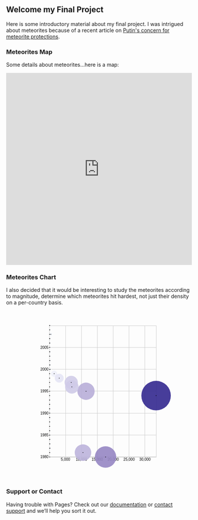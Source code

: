 ## Welcome my Final Project

Here is some introductory material about my final project. I was intrigued about meteorites because of a recent article on [Putin's concern for meteorite protections](http://tass.com/science/974862).

### Meteorites Map

Some details about meteorites...here is a map:
<iframe width="100%" height="520" frameborder="0" src="https://auremoser.carto.com/builder/685d22e6-7189-4ec2-8d1d-a95c8959f4b8/embed" allowfullscreen webkitallowfullscreen mozallowfullscreen oallowfullscreen msallowfullscreen></iframe>

### Meteorites Chart
I also decided that it would be interesting to study the meteorites according to magnitude, determine which meteorites hit hardest, not just their density on a per-country basis.

<svg width="447" height="456" xmlns="http://www.w3.org/2000/svg"><g><g class="x axis" transform="translate(0,396)" style="stroke-width: 1px; font-size: 10px; font-family: Arial, Helvetica;"><g class="tick" transform="translate(161.05603676369088,0)" style="opacity: 1;"><line y2="-356" x2="0" style="shape-rendering: crispEdges; fill: none; stroke: rgb(204, 204, 204);"></line><text dy=".71em" y="3" x="0" style="text-anchor: middle;">5,000</text></g><g class="tick" transform="translate(204.20410048935915,0)" style="opacity: 1;"><line y2="-356" x2="0" style="shape-rendering: crispEdges; fill: none; stroke: rgb(204, 204, 204);"></line><text dy=".71em" y="3" x="0" style="text-anchor: middle;">10,000</text></g><g class="tick" transform="translate(247.35216421502741,0)" style="opacity: 1;"><line y2="-356" x2="0" style="shape-rendering: crispEdges; fill: none; stroke: rgb(204, 204, 204);"></line><text dy=".71em" y="3" x="0" style="text-anchor: middle;">15,000</text></g><g class="tick" transform="translate(290.50022794069565,0)" style="opacity: 1;"><line y2="-356" x2="0" style="shape-rendering: crispEdges; fill: none; stroke: rgb(204, 204, 204);"></line><text dy=".71em" y="3" x="0" style="text-anchor: middle;">20,000</text></g><g class="tick" transform="translate(333.64829166636395,0)" style="opacity: 1;"><line y2="-356" x2="0" style="shape-rendering: crispEdges; fill: none; stroke: rgb(204, 204, 204);"></line><text dy=".71em" y="3" x="0" style="text-anchor: middle;">25,000</text></g><g class="tick" transform="translate(376.79635539203224,0)" style="opacity: 1;"><line y2="-356" x2="0" style="shape-rendering: crispEdges; fill: none; stroke: rgb(204, 204, 204);"></line><text dy=".71em" y="3" x="0" style="text-anchor: middle;">30,000</text></g><path class="domain" d="M117.9104756257187,-356V0H407V-356" style="shape-rendering: crispEdges; fill: none; stroke: rgb(204, 204, 204);"></path></g><g class="y axis" transform="translate(117.9104756257187,0)" style="stroke-width: 1px; font-size: 10px; font-family: Arial, Helvetica;"><g class="tick" transform="translate(0,395.9932317332847)" style="opacity: 1;"><line x2="289.08952437428127" y2="0" style="shape-rendering: crispEdges; fill: none; stroke: rgb(204, 204, 204);"></line><text dy=".32em" x="-3" y="0" style="text-anchor: end;">1980</text></g><g class="tick" transform="translate(0,336.63823994646225)" style="opacity: 1;"><line x2="289.08952437428127" y2="0" style="shape-rendering: crispEdges; fill: none; stroke: rgb(204, 204, 204);"></line><text dy=".32em" x="-3" y="0" style="text-anchor: end;">1985</text></g><g class="tick" transform="translate(0,277.31573583987347)" style="opacity: 1;"><line x2="289.08952437428127" y2="0" style="shape-rendering: crispEdges; fill: none; stroke: rgb(204, 204, 204);"></line><text dy=".32em" x="-3" y="0" style="text-anchor: end;">1990</text></g><g class="tick" transform="translate(0,217.99323173328466)" style="opacity: 1;"><line x2="289.08952437428127" y2="0" style="shape-rendering: crispEdges; fill: none; stroke: rgb(204, 204, 204);"></line><text dy=".32em" x="-3" y="0" style="text-anchor: end;">1995</text></g><g class="tick" transform="translate(0,158.67072762669588)" style="opacity: 1;"><line x2="289.08952437428127" y2="0" style="shape-rendering: crispEdges; fill: none; stroke: rgb(204, 204, 204);"></line><text dy=".32em" x="-3" y="0" style="text-anchor: end;">2000</text></g><g class="tick" transform="translate(0,99.31573583987347)" style="opacity: 1;"><line x2="289.08952437428127" y2="0" style="shape-rendering: crispEdges; fill: none; stroke: rgb(204, 204, 204);"></line><text dy=".32em" x="-3" y="0" style="text-anchor: end;">2005</text></g><path class="domain" d="M289.08952437428127,40H0V396H289.08952437428127" style="shape-rendering: crispEdges; fill: none; stroke: rgb(204, 204, 204);"></path></g><g class="circle"><circle transform="translate(118.10602265052344,218)" r="1.1892061314769449" style="fill: rgb(247, 251, 255); fill-opacity: 0.9;"></circle><text transform="translate(118.10602265052344,218)" text-anchor="middle" dy="15" style="font-size: 10px; font-family: Arial, Helvetica;"></text></g><g class="circle"><circle transform="translate(118.16220142949426,301.0709983573645)" r="1.3134210062425167" style="fill: rgb(247, 251, 255); fill-opacity: 0.9;"></circle><text transform="translate(118.16220142949426,301.0709983573645)" text-anchor="middle" dy="15" style="font-size: 10px; font-family: Arial, Helvetica;"></text></g><g class="circle"><circle transform="translate(118.82668161086954,372.2515057492243)" r="2.3242106277807033" style="fill: rgb(246, 250, 255); fill-opacity: 0.9;"></circle><text transform="translate(118.82668161086954,372.2515057492243)" text-anchor="middle" dy="15" style="font-size: 10px; font-family: Arial, Helvetica;"></text></g><g class="circle"><circle transform="translate(118.06434162096444,134.9290016426355)" r="1.0879202864238344" style="fill: rgb(247, 251, 255); fill-opacity: 0.9;"></circle><text transform="translate(118.06434162096444,134.9290016426355)" text-anchor="middle" dy="15" style="font-size: 10px; font-family: Arial, Helvetica;"></text></g><g class="circle"><circle transform="translate(118.31175261836742,360.39350246395327)" r="1.5976894461053723" style="fill: rgb(247, 251, 255); fill-opacity: 0.9;"></circle><text transform="translate(118.31175261836742,360.39350246395327)" text-anchor="middle" dy="15" style="font-size: 10px; font-family: Arial, Helvetica;"></text></g><g class="circle"><circle transform="translate(118.051828682484,75.60649753604675)" r="1.055618584461889" style="fill: rgb(247, 251, 255); fill-opacity: 0.9;"></circle><text transform="translate(118.051828682484,75.60649753604675)" text-anchor="middle" dy="15" style="font-size: 10px; font-family: Arial, Helvetica;"></text></g><g class="circle"><circle transform="translate(117.91573968949324,111.21299507209345)" r="0.6010710517083432" style="fill: rgb(247, 251, 255); fill-opacity: 0.9;"></circle><text transform="translate(117.91573968949324,111.21299507209345)" text-anchor="middle" dy="15" style="font-size: 10px; font-family: Arial, Helvetica;"></text></g><g class="circle"><circle transform="translate(118.3536062401813,384.1095090344953)" r="1.668594400557301" style="fill: rgb(247, 251, 255); fill-opacity: 0.9;"></circle><text transform="translate(118.3536062401813,384.1095090344953)" text-anchor="middle" dy="15" style="font-size: 10px; font-family: Arial, Helvetica;"></text></g><g class="circle"><circle transform="translate(118.25962975738682,348.53549917868224)" r="1.5047230127347633" style="fill: rgb(247, 251, 255); fill-opacity: 0.9;"></circle><text transform="translate(118.25962975738682,348.53549917868224)" text-anchor="middle" dy="15" style="font-size: 10px; font-family: Arial, Helvetica;"></text></g><g class="circle"><circle transform="translate(118.22847685537688,336.64500821317756)" r="1.446308312933044" style="fill: rgb(247, 251, 255); fill-opacity: 0.9;"></circle><text transform="translate(118.22847685537688,336.64500821317756)" text-anchor="middle" dy="15" style="font-size: 10px; font-family: Arial, Helvetica;"></text></g><g class="circle"><circle transform="translate(118.12880482817059,241.71600657054205)" r="1.2410784385613092" style="fill: rgb(247, 251, 255); fill-opacity: 0.9;"></circle><text transform="translate(118.12880482817059,241.71600657054205)" text-anchor="middle" dy="15" style="font-size: 10px; font-family: Arial, Helvetica;"></text></g><g class="circle"><circle transform="translate(118.0846212109155,170.53549917868224)" r="1.13832641469031" style="fill: rgb(247, 251, 255); fill-opacity: 0.9;"></circle><text transform="translate(118.0846212109155,170.53549917868224)" text-anchor="middle" dy="15" style="font-size: 10px; font-family: Arial, Helvetica;"></text></g><g class="circle"><circle transform="translate(118.29483857738695,348.53549917868224)" r="1.5681257122443253" style="fill: rgb(247, 251, 255); fill-opacity: 0.9;"></circle><text transform="translate(118.29483857738695,348.53549917868224)" text-anchor="middle" dy="15" style="font-size: 10px; font-family: Arial, Helvetica;"></text></g><g class="circle"><circle transform="translate(118.08919490567042,206.14199671472898)" r="1.1493891522326385" style="fill: rgb(247, 251, 255); fill-opacity: 0.9;"></circle><text transform="translate(118.08919490567042,206.14199671472898)" text-anchor="middle" dy="15" style="font-size: 10px; font-family: Arial, Helvetica;"></text></g><g class="circle"><circle transform="translate(118.03508723375843,336.64500821317756)" r="1.0107879663467745" style="fill: rgb(247, 251, 255); fill-opacity: 0.9;"></circle><text transform="translate(118.03508723375843,336.64500821317756)" text-anchor="middle" dy="15" style="font-size: 10px; font-family: Arial, Helvetica;"></text></g><g class="circle"><circle transform="translate(118.36957102375982,40)" r="1.6948592579383264" style="fill: rgb(247, 251, 255); fill-opacity: 0.9;"></circle><text transform="translate(118.36957102375982,40)" text-anchor="middle" dy="15" style="font-size: 10px; font-family: Arial, Helvetica;"></text></g><g class="circle"><circle transform="translate(118.35679919689701,396)" r="1.673880342109553" style="fill: rgb(247, 251, 255); fill-opacity: 0.9;"></circle><text transform="translate(118.35679919689701,396)" text-anchor="middle" dy="15" style="font-size: 10px; font-family: Arial, Helvetica;"></text></g><g class="circle"><circle transform="translate(118.54078254062327,111.21299507209345)" r="1.9544670573597733" style="fill: rgb(247, 250, 255); fill-opacity: 0.9;"></circle><text transform="translate(118.54078254062327,111.21299507209345)" text-anchor="middle" dy="15" style="font-size: 10px; font-family: Arial, Helvetica;"></text></g><g class="circle"><circle transform="translate(118.00859432263087,253.60649753604673)" r="0.9354649206292468" style="fill: rgb(247, 251, 255); fill-opacity: 0.9;"></circle><text transform="translate(118.00859432263087,253.60649753604673)" text-anchor="middle" dy="15" style="font-size: 10px; font-family: Arial, Helvetica;"></text></g><g class="circle"><circle transform="translate(118.14269850469024,265.46450082131776)" r="1.2716744532983766" style="fill: rgb(247, 251, 255); fill-opacity: 0.9;"></circle><text transform="translate(118.14269850469024,265.46450082131776)" text-anchor="middle" dy="15" style="font-size: 10px; font-family: Arial, Helvetica;"></text></g><g class="circle"><circle transform="translate(118.08643342959198,182.39350246395327)" r="1.1427225742727578" style="fill: rgb(247, 251, 255); fill-opacity: 0.9;"></circle><text transform="translate(118.08643342959198,182.39350246395327)" text-anchor="middle" dy="15" style="font-size: 10px; font-family: Arial, Helvetica;"></text></g><g class="circle"><circle transform="translate(118.04345795812121,51.858003285271025)" r="1.0334463964746237" style="fill: rgb(247, 251, 255); fill-opacity: 0.9;"></circle><text transform="translate(118.04345795812121,51.858003285271025)" text-anchor="middle" dy="15" style="font-size: 10px; font-family: Arial, Helvetica;"></text></g><g class="circle"><circle transform="translate(118.25738605807308,336.64500821317756)" r="1.5005918515941" style="fill: rgb(247, 251, 255); fill-opacity: 0.9;"></circle><text transform="translate(118.25738605807308,336.64500821317756)" text-anchor="middle" dy="15" style="font-size: 10px; font-family: Arial, Helvetica;"></text></g><g class="circle"><circle transform="translate(118.02076207660151,324.78700492790654)" r="0.970785508642043" style="fill: rgb(247, 251, 255); fill-opacity: 0.9;"></circle><text transform="translate(118.02076207660151,324.78700492790654)" text-anchor="middle" dy="15" style="font-size: 10px; font-family: Arial, Helvetica;"></text></g><g class="circle"><circle transform="translate(118.03914315174866,40)" r="1.021829539730225" style="fill: rgb(247, 251, 255); fill-opacity: 0.9;"></circle><text transform="translate(118.03914315174866,40)" text-anchor="middle" dy="15" style="font-size: 10px; font-family: Arial, Helvetica;"></text></g><g class="circle"><circle transform="translate(118.19016137478847,324.78700492790654)" r="1.3710544199643733" style="fill: rgb(247, 251, 255); fill-opacity: 0.9;"></circle><text transform="translate(118.19016137478847,324.78700492790654)" text-anchor="middle" dy="15" style="font-size: 10px; font-family: Arial, Helvetica;"></text></g><g class="circle"><circle transform="translate(118.06296088292522,111.21299507209345)" r="1.0844031901713334" style="fill: rgb(247, 251, 255); fill-opacity: 0.9;"></circle><text transform="translate(118.06296088292522,111.21299507209345)" text-anchor="middle" dy="15" style="font-size: 10px; font-family: Arial, Helvetica;"></text></g><g class="circle"><circle transform="translate(118.1459777575334,277.3225041065888)" r="1.278789098414497" style="fill: rgb(247, 251, 255); fill-opacity: 0.9;"></circle><text transform="translate(118.1459777575334,277.3225041065888)" text-anchor="middle" dy="15" style="font-size: 10px; font-family: Arial, Helvetica;"></text></g><g class="circle"><circle transform="translate(118.15426218576873,289.18050739185986)" r="1.296589057017017" style="fill: rgb(247, 251, 255); fill-opacity: 0.9;"></circle><text transform="translate(118.15426218576873,289.18050739185986)" text-anchor="middle" dy="15" style="font-size: 10px; font-family: Arial, Helvetica;"></text></g><g class="circle"><circle transform="translate(118.1326881539059,253.60649753604673)" r="1.2497055461870885" style="fill: rgb(247, 251, 255); fill-opacity: 0.9;"></circle><text transform="translate(118.1326881539059,253.60649753604673)" text-anchor="middle" dy="15" style="font-size: 10px; font-family: Arial, Helvetica;"></text></g><g class="circle"><circle transform="translate(118.04449351165063,63.74849425077568)" r="1.036215063322016" style="fill: rgb(247, 251, 255); fill-opacity: 0.9;"></circle><text transform="translate(118.04449351165063,63.74849425077568)" text-anchor="middle" dy="15" style="font-size: 10px; font-family: Arial, Helvetica;"></text></g><g class="circle"><circle transform="translate(117.97873586253272,265.46450082131776)" r="0.8425400658543539" style="fill: rgb(247, 251, 255); fill-opacity: 0.9;"></circle><text transform="translate(117.97873586253272,265.46450082131776)" text-anchor="middle" dy="15" style="font-size: 10px; font-family: Arial, Helvetica;"></text></g><g class="circle"><circle transform="translate(117.94421741155217,206.14199671472898)" r="0.7203242281091518" style="fill: rgb(247, 251, 255); fill-opacity: 0.9;"></circle><text transform="translate(117.94421741155217,206.14199671472898)" text-anchor="middle" dy="15" style="font-size: 10px; font-family: Arial, Helvetica;"></text></g><g class="circle"><circle transform="translate(118.10213932478811,301.0709983573645)" r="1.180136840215307" style="fill: rgb(247, 251, 255); fill-opacity: 0.9;"></circle><text transform="translate(118.10213932478811,301.0709983573645)" text-anchor="middle" dy="15" style="font-size: 10px; font-family: Arial, Helvetica;"></text></g><g class="circle"><circle transform="translate(118.83134160175192,146.78700492790654)" r="2.329751264856307" style="fill: rgb(246, 250, 255); fill-opacity: 0.9;"></circle><text transform="translate(118.83134160175192,146.78700492790654)" text-anchor="middle" dy="15" style="font-size: 10px; font-family: Arial, Helvetica;"></text></g><g class="circle"><circle transform="translate(118.10818005370972,312.9290016426355)" r="1.1942148660115195" style="fill: rgb(247, 251, 255); fill-opacity: 0.9;"></circle><text transform="translate(118.10818005370972,312.9290016426355)" text-anchor="middle" dy="15" style="font-size: 10px; font-family: Arial, Helvetica;"></text></g><g class="circle"><circle transform="translate(118.06347865968992,123.07099835736447)" r="1.0857234364184543" style="fill: rgb(247, 251, 255); fill-opacity: 0.9;"></circle><text transform="translate(118.06347865968992,123.07099835736447)" text-anchor="middle" dy="15" style="font-size: 10px; font-family: Arial, Helvetica;"></text></g><g class="circle"><circle transform="translate(176.58933970493146,194.2515057492243)" r="18.028583336833968" style="fill: rgb(209, 205, 232); fill-opacity: 0.9;"></circle><text transform="translate(176.58933970493146,194.2515057492243)" text-anchor="middle" dy="15" style="font-size: 10px; font-family: Arial, Helvetica;"></text></g><g class="circle"><circle transform="translate(118.37828693263239,51.858003285271025)" r="1.709028119541595" style="fill: rgb(247, 251, 255); fill-opacity: 0.9;"></circle><text transform="translate(118.37828693263239,51.858003285271025)" text-anchor="middle" dy="15" style="font-size: 10px; font-family: Arial, Helvetica;"></text></g><g class="circle"><circle transform="translate(216.7601870335286,218)" r="23.394741813506393" style="fill: rgb(184, 174, 217); fill-opacity: 0.9;"></circle><text transform="translate(216.7601870335286,218)" text-anchor="middle" dy="15" style="font-size: 10px; font-family: Arial, Helvetica;"></text></g><g class="circle"><circle transform="translate(119.28008146449888,158.67749589341122)" r="2.8126195890475736" style="fill: rgb(246, 250, 254); fill-opacity: 0.9;"></circle><text transform="translate(119.28008146449888,158.67749589341122)" text-anchor="middle" dy="15" style="font-size: 10px; font-family: Arial, Helvetica;"></text></g><g class="circle"><circle transform="translate(118.03741722919962,396)" r="1.0171456482809347" style="fill: rgb(247, 251, 255); fill-opacity: 0.9;"></circle><text transform="translate(118.03741722919962,396)" text-anchor="middle" dy="15" style="font-size: 10px; font-family: Arial, Helvetica;"></text></g><g class="circle"><circle transform="translate(117.97364439101308,241.71600657054205)" r="0.825651418061496" style="fill: rgb(247, 251, 255); fill-opacity: 0.9;"></circle><text transform="translate(117.97364439101308,241.71600657054205)" text-anchor="middle" dy="15" style="font-size: 10px; font-family: Arial, Helvetica;"></text></g><g class="circle"><circle transform="translate(118.17376511057272,265.46450082131776)" r="1.3375582257395966" style="fill: rgb(247, 251, 255); fill-opacity: 0.9;"></circle><text transform="translate(118.17376511057272,265.46450082131776)" text-anchor="middle" dy="15" style="font-size: 10px; font-family: Arial, Helvetica;"></text></g><g class="circle"><circle transform="translate(117.94594333410122,241.71600657054205)" r="0.7269231954267836" style="fill: rgb(247, 251, 255); fill-opacity: 0.9;"></circle><text transform="translate(117.94594333410122,241.71600657054205)" text-anchor="middle" dy="15" style="font-size: 10px; font-family: Arial, Helvetica;"></text></g><g class="circle"><circle transform="translate(118.01239135223874,312.9290016426355)" r="0.946628418290119" style="fill: rgb(247, 251, 255); fill-opacity: 0.9;"></circle><text transform="translate(118.01239135223874,312.9290016426355)" text-anchor="middle" dy="15" style="font-size: 10px; font-family: Arial, Helvetica;"></text></g><g class="circle"><circle transform="translate(118.07366160272919,158.67749589341122)" r="1.1113695952445781" style="fill: rgb(247, 251, 255); fill-opacity: 0.9;"></circle><text transform="translate(118.07366160272919,158.67749589341122)" text-anchor="middle" dy="15" style="font-size: 10px; font-family: Arial, Helvetica;"></text></g><g class="circle"><circle transform="translate(118.0883319443959,194.2515057492243)" r="1.1473100078208345" style="fill: rgb(247, 251, 255); fill-opacity: 0.9;"></circle><text transform="translate(118.0883319443959,194.2515057492243)" text-anchor="middle" dy="15" style="font-size: 10px; font-family: Arial, Helvetica;"></text></g><g class="circle"><circle transform="translate(118.00548766204263,301.0709983573645)" r="0.9262310772807669" style="fill: rgb(247, 251, 255); fill-opacity: 0.9;"></circle><text transform="translate(118.00548766204263,301.0709983573645)" text-anchor="middle" dy="15" style="font-size: 10px; font-family: Arial, Helvetica;"></text></g><g class="circle"><circle transform="translate(118.32219444978902,372.2515057492243)" r="1.6156704842911371" style="fill: rgb(247, 251, 255); fill-opacity: 0.9;"></circle><text transform="translate(118.32219444978902,372.2515057492243)" text-anchor="middle" dy="15" style="font-size: 10px; font-family: Arial, Helvetica;"></text></g><g class="circle"><circle transform="translate(118.1133578213568,229.85800328527105)" r="1.2061509696336663" style="fill: rgb(247, 251, 255); fill-opacity: 0.9;"></circle><text transform="translate(118.1133578213568,229.85800328527105)" text-anchor="middle" dy="15" style="font-size: 10px; font-family: Arial, Helvetica;"></text></g><g class="circle"><circle transform="translate(118.50169039488782,360.39350246395327)" r="1.8983219728084564" style="fill: rgb(247, 251, 255); fill-opacity: 0.9;"></circle><text transform="translate(118.50169039488782,360.39350246395327)" text-anchor="middle" dy="15" style="font-size: 10px; font-family: Arial, Helvetica;"></text></g><g class="circle"><circle transform="translate(118.48356820812303,75.60649753604675)" r="1.871723205695426" style="fill: rgb(247, 251, 255); fill-opacity: 0.9;"></circle><text transform="translate(118.48356820812303,75.60649753604675)" text-anchor="middle" dy="15" style="font-size: 10px; font-family: Arial, Helvetica;"></text></g><g class="circle"><circle transform="translate(269.78915735237496,396)" r="28.995656456596475" style="fill: rgb(150, 135, 196); fill-opacity: 0.9;"></circle><text transform="translate(269.78915735237496,396)" text-anchor="middle" dy="15" style="font-size: 10px; font-family: Arial, Helvetica;"></text></g><g class="circle"><circle transform="translate(118.03569130665059,348.53549917868224)" r="1.012440087792064" style="fill: rgb(247, 251, 255); fill-opacity: 0.9;"></circle><text transform="translate(118.03569130665059,348.53549917868224)" text-anchor="middle" dy="15" style="font-size: 10px; font-family: Arial, Helvetica;"></text></g><g class="circle"><circle transform="translate(118.33082406253416,289.18050739185986)" r="1.6303811842792348" style="fill: rgb(247, 251, 255); fill-opacity: 0.9;"></circle><text transform="translate(118.33082406253416,289.18050739185986)" text-anchor="middle" dy="15" style="font-size: 10px; font-family: Arial, Helvetica;"></text></g><g class="circle"><circle transform="translate(118.18066880076884,312.9290016426355)" r="1.35176305654409" style="fill: rgb(247, 251, 255); fill-opacity: 0.9;"></circle><text transform="translate(118.18066880076884,312.9290016426355)" text-anchor="middle" dy="15" style="font-size: 10px; font-family: Arial, Helvetica;"></text></g><g class="circle"><circle transform="translate(118.07020975763113,146.78700492790654)" r="1.1027428078827881" style="fill: rgb(247, 251, 255); fill-opacity: 0.9;"></circle><text transform="translate(118.07020975763113,146.78700492790654)" text-anchor="middle" dy="15" style="font-size: 10px; font-family: Arial, Helvetica;"></text></g><g class="circle"><circle transform="translate(118.33082406253416,277.3225041065888)" r="1.6303811842792348" style="fill: rgb(247, 251, 255); fill-opacity: 0.9;"></circle><text transform="translate(118.33082406253416,277.3225041065888)" text-anchor="middle" dy="15" style="font-size: 10px; font-family: Arial, Helvetica;"></text></g><g class="circle"><circle transform="translate(118.0624431061605,99.3225041065888)" r="1.0830813345816799" style="fill: rgb(247, 251, 255); fill-opacity: 0.9;"></circle><text transform="translate(118.0624431061605,99.3225041065888)" text-anchor="middle" dy="15" style="font-size: 10px; font-family: Arial, Helvetica;"></text></g><g class="circle"><circle transform="translate(118.22467982576902,324.78700492790654)" r="1.439026404022059" style="fill: rgb(247, 251, 255); fill-opacity: 0.9;"></circle><text transform="translate(118.22467982576902,324.78700492790654)" text-anchor="middle" dy="15" style="font-size: 10px; font-family: Arial, Helvetica;"></text></g><g class="circle"><circle transform="translate(118.52585331057419,99.3225041065888)" r="1.9332177970227666" style="fill: rgb(247, 251, 255); fill-opacity: 0.9;"></circle><text transform="translate(118.52585331057419,99.3225041065888)" text-anchor="middle" dy="15" style="font-size: 10px; font-family: Arial, Helvetica;"></text></g><g class="circle"><circle transform="translate(178.31526225395817,206.14199671472898)" r="18.291532346460425" style="fill: rgb(208, 203, 232); fill-opacity: 0.9;"></circle><text transform="translate(178.31526225395817,206.14199671472898)" text-anchor="middle" dy="15" style="font-size: 10px; font-family: Arial, Helvetica;"></text></g><g class="circle"><circle transform="translate(130.27420810179913,170.53549917868224)" r="8.291350002819888" style="fill: rgb(239, 241, 250); fill-opacity: 0.9;"></circle><text transform="translate(130.27420810179913,170.53549917868224)" text-anchor="middle" dy="15" style="font-size: 10px; font-family: Arial, Helvetica;"></text></g><g class="circle"><circle transform="translate(121.27352200862474,63.74849425077568)" r="4.3521798975505535" style="fill: rgb(245, 248, 254); fill-opacity: 0.9;"></circle><text transform="translate(121.27352200862474,63.74849425077568)" text-anchor="middle" dy="15" style="font-size: 10px; font-family: Arial, Helvetica;"></text></g><g class="circle"><circle transform="translate(208.51890686192598,384.1095090344953)" r="22.398907974035705" style="fill: rgb(189, 180, 220); fill-opacity: 0.9;"></circle><text transform="translate(208.51890686192598,384.1095090344953)" text-anchor="middle" dy="15" style="font-size: 10px; font-family: Arial, Helvetica;"></text></g><g class="circle"><circle transform="translate(118.03569130665059,384.1095090344953)" r="1.012440087792064" style="fill: rgb(247, 251, 255); fill-opacity: 0.9;"></circle><text transform="translate(118.03569130665059,384.1095090344953)" text-anchor="middle" dy="15" style="font-size: 10px; font-family: Arial, Helvetica;"></text></g><g class="circle"><circle transform="translate(118.03569130665059,372.2515057492243)" r="1.012440087792064" style="fill: rgb(247, 251, 255); fill-opacity: 0.9;"></circle><text transform="translate(118.03569130665059,372.2515057492243)" text-anchor="middle" dy="15" style="font-size: 10px; font-family: Arial, Helvetica;"></text></g><g class="circle"><circle transform="translate(118.03569130665059,360.39350246395327)" r="1.012440087792064" style="fill: rgb(247, 251, 255); fill-opacity: 0.9;"></circle><text transform="translate(118.03569130665059,360.39350246395327)" text-anchor="middle" dy="15" style="font-size: 10px; font-family: Arial, Helvetica;"></text></g><g class="circle"><circle transform="translate(143.94351469009086,182.39350246395327)" r="12.016037840357846" style="fill: rgb(230, 230, 245); fill-opacity: 0.9;"></circle><text transform="translate(143.94351469009086,182.39350246395327)" text-anchor="middle" dy="15" style="font-size: 10px; font-family: Arial, Helvetica;"></text></g><g class="circle"><circle transform="translate(407,229.85800328527105)" r="40" style="fill: rgb(52, 41, 143); fill-opacity: 0.9;"></circle><text transform="translate(407,229.85800328527105)" text-anchor="middle" dy="15" style="font-size: 10px; font-family: Arial, Helvetica;"></text></g><g class="circle"><circle transform="translate(117.91470413596382,99.3225041065888)" r="0.5962853395252221" style="fill: rgb(247, 251, 255); fill-opacity: 0.9;"></circle><text transform="translate(117.91470413596382,99.3225041065888)" text-anchor="middle" dy="15" style="font-size: 10px; font-family: Arial, Helvetica;"></text></g><g class="circle"><circle transform="translate(117.91263302890498,75.60649753604675)" r="0.5865967950769767" style="fill: rgb(247, 251, 255); fill-opacity: 0.9;"></circle><text transform="translate(117.91263302890498,75.60649753604675)" text-anchor="middle" dy="15" style="font-size: 10px; font-family: Arial, Helvetica;"></text></g><g class="circle"><circle transform="translate(117.91444524758147,87.46450082131776)" r="0.5950828978935987" style="fill: rgb(247, 251, 255); fill-opacity: 0.9;"></circle><text transform="translate(117.91444524758147,87.46450082131776)" text-anchor="middle" dy="15" style="font-size: 10px; font-family: Arial, Helvetica;"></text></g><g class="circle"><circle transform="translate(117.93489742978744,170.53549917868224)" r="0.6835899106770561" style="fill: rgb(247, 251, 255); fill-opacity: 0.9;"></circle><text transform="translate(117.93489742978744,170.53549917868224)" text-anchor="middle" dy="15" style="font-size: 10px; font-family: Arial, Helvetica;"></text></g><g class="circle"><circle transform="translate(118.58755504170189,123.07099835736447)" r="2.0195929417229883" style="fill: rgb(247, 250, 255); fill-opacity: 0.9;"></circle><text transform="translate(118.58755504170189,123.07099835736447)" text-anchor="middle" dy="15" style="font-size: 10px; font-family: Arial, Helvetica;"></text></g><g class="circle"><circle transform="translate(117.978218085768,253.60649753604673)" r="0.8408380706386498" style="fill: rgb(247, 251, 255); fill-opacity: 0.9;"></circle><text transform="translate(117.978218085768,253.60649753604673)" text-anchor="middle" dy="15" style="font-size: 10px; font-family: Arial, Helvetica;"></text></g><g class="circle"><circle transform="translate(117.96216700606205,229.85800328527105)" r="0.7862509227115911" style="fill: rgb(247, 251, 255); fill-opacity: 0.9;"></circle><text transform="translate(117.96216700606205,229.85800328527105)" text-anchor="middle" dy="15" style="font-size: 10px; font-family: Arial, Helvetica;"></text></g><g class="circle"><circle transform="translate(117.94102445483648,182.39350246395327)" r="0.7079540009572868" style="fill: rgb(247, 251, 255); fill-opacity: 0.9;"></circle><text transform="translate(117.94102445483648,182.39350246395327)" text-anchor="middle" dy="15" style="font-size: 10px; font-family: Arial, Helvetica;"></text></g><g class="circle"><circle transform="translate(117.9104756257187,63.74849425077568)" r="0.5763313950619293" style="fill: rgb(247, 251, 255); fill-opacity: 0.9;"></circle><text transform="translate(117.9104756257187,63.74849425077568)" text-anchor="middle" dy="15" style="font-size: 10px; font-family: Arial, Helvetica;"></text></g><g class="circle"><circle transform="translate(117.9163437623854,123.07099835736447)" r="0.6038452017352858" style="fill: rgb(247, 251, 255); fill-opacity: 0.9;"></circle><text transform="translate(117.9163437623854,123.07099835736447)" text-anchor="middle" dy="15" style="font-size: 10px; font-family: Arial, Helvetica;"></text></g><g class="circle"><circle transform="translate(117.94283667351294,194.2515057492243)" r="0.715001204783805" style="fill: rgb(247, 251, 255); fill-opacity: 0.9;"></circle><text transform="translate(117.94283667351294,194.2515057492243)" text-anchor="middle" dy="15" style="font-size: 10px; font-family: Arial, Helvetica;"></text></g><g class="circle"><circle transform="translate(117.9227296758168,146.78700492790654)" r="0.6324280828030636" style="fill: rgb(247, 251, 255); fill-opacity: 0.9;"></circle><text transform="translate(117.9227296758168,146.78700492790654)" text-anchor="middle" dy="15" style="font-size: 10px; font-family: Arial, Helvetica;"></text></g><g class="circle"><circle transform="translate(118.05976792620952,87.46450082131776)" r="1.0762258836899201" style="fill: rgb(247, 251, 255); fill-opacity: 0.9;"></circle><text transform="translate(118.05976792620952,87.46450082131776)" text-anchor="middle" dy="15" style="font-size: 10px; font-family: Arial, Helvetica;"></text></g><g class="circle"><circle transform="translate(118.76653321003596,134.9290016426355)" r="2.251471906855738" style="fill: rgb(246, 250, 255); fill-opacity: 0.9;"></circle><text transform="translate(118.76653321003596,134.9290016426355)" text-anchor="middle" dy="15" style="font-size: 10px; font-family: Arial, Helvetica;"></text></g><g class="circle"><circle transform="translate(117.98874621331707,289.18050739185986)" r="0.8747946762359812" style="fill: rgb(247, 251, 255); fill-opacity: 0.9;"></circle><text transform="translate(117.98874621331707,289.18050739185986)" text-anchor="middle" dy="15" style="font-size: 10px; font-family: Arial, Helvetica;"></text></g><g class="circle"><circle transform="translate(117.95103480562084,218)" r="0.7460501527862493" style="fill: rgb(247, 251, 255); fill-opacity: 0.9;"></circle><text transform="translate(117.95103480562084,218)" text-anchor="middle" dy="15" style="font-size: 10px; font-family: Arial, Helvetica;"></text></g><g class="circle"><circle transform="translate(117.98011660057193,277.3225041065888)" r="0.84706200087633" style="fill: rgb(247, 251, 255); fill-opacity: 0.9;"></circle><text transform="translate(117.98011660057193,277.3225041065888)" text-anchor="middle" dy="15" style="font-size: 10px; font-family: Arial, Helvetica;"></text></g><g class="circle"><circle transform="translate(118.49892891880937,87.46450082131776)" r="1.8942929474951555" style="fill: rgb(247, 251, 255); fill-opacity: 0.9;"></circle><text transform="translate(118.49892891880937,87.46450082131776)" text-anchor="middle" dy="15" style="font-size: 10px; font-family: Arial, Helvetica;"></text></g><g class="circle"><circle transform="translate(117.93135928856192,158.67749589341122)" r="0.6691165609668932" style="fill: rgb(247, 251, 255); fill-opacity: 0.9;"></circle><text transform="translate(117.93135928856192,158.67749589341122)" text-anchor="middle" dy="15" style="font-size: 10px; font-family: Arial, Helvetica;"></text></g><g class="circle"><circle transform="translate(117.92083116101287,134.9290016426355)" r="0.6240672300519183" style="fill: rgb(247, 251, 255); fill-opacity: 0.9;"></circle><text transform="translate(117.92083116101287,134.9290016426355)" text-anchor="middle" dy="15" style="font-size: 10px; font-family: Arial, Helvetica;"></text></g><g class="point"><circle transform="translate(118.10602265052344,218)" r="1" style="fill: rgb(0, 0, 0);"></circle></g><g class="point"><circle transform="translate(118.16220142949426,301.0709983573645)" r="1" style="fill: rgb(0, 0, 0);"></circle></g><g class="point"><circle transform="translate(118.82668161086954,372.2515057492243)" r="1" style="fill: rgb(0, 0, 0);"></circle></g><g class="point"><circle transform="translate(118.06434162096444,134.9290016426355)" r="1" style="fill: rgb(0, 0, 0);"></circle></g><g class="point"><circle transform="translate(118.31175261836742,360.39350246395327)" r="1" style="fill: rgb(0, 0, 0);"></circle></g><g class="point"><circle transform="translate(118.051828682484,75.60649753604675)" r="1" style="fill: rgb(0, 0, 0);"></circle></g><g class="point"><circle transform="translate(117.91573968949324,111.21299507209345)" r="1" style="fill: rgb(0, 0, 0);"></circle></g><g class="point"><circle transform="translate(118.3536062401813,384.1095090344953)" r="1" style="fill: rgb(0, 0, 0);"></circle></g><g class="point"><circle transform="translate(118.25962975738682,348.53549917868224)" r="1" style="fill: rgb(0, 0, 0);"></circle></g><g class="point"><circle transform="translate(118.22847685537688,336.64500821317756)" r="1" style="fill: rgb(0, 0, 0);"></circle></g><g class="point"><circle transform="translate(118.12880482817059,241.71600657054205)" r="1" style="fill: rgb(0, 0, 0);"></circle></g><g class="point"><circle transform="translate(118.0846212109155,170.53549917868224)" r="1" style="fill: rgb(0, 0, 0);"></circle></g><g class="point"><circle transform="translate(118.29483857738695,348.53549917868224)" r="1" style="fill: rgb(0, 0, 0);"></circle></g><g class="point"><circle transform="translate(118.08919490567042,206.14199671472898)" r="1" style="fill: rgb(0, 0, 0);"></circle></g><g class="point"><circle transform="translate(118.03508723375843,336.64500821317756)" r="1" style="fill: rgb(0, 0, 0);"></circle></g><g class="point"><circle transform="translate(118.36957102375982,40)" r="1" style="fill: rgb(0, 0, 0);"></circle></g><g class="point"><circle transform="translate(118.35679919689701,396)" r="1" style="fill: rgb(0, 0, 0);"></circle></g><g class="point"><circle transform="translate(118.54078254062327,111.21299507209345)" r="1" style="fill: rgb(0, 0, 0);"></circle></g><g class="point"><circle transform="translate(118.00859432263087,253.60649753604673)" r="1" style="fill: rgb(0, 0, 0);"></circle></g><g class="point"><circle transform="translate(118.14269850469024,265.46450082131776)" r="1" style="fill: rgb(0, 0, 0);"></circle></g><g class="point"><circle transform="translate(118.08643342959198,182.39350246395327)" r="1" style="fill: rgb(0, 0, 0);"></circle></g><g class="point"><circle transform="translate(118.04345795812121,51.858003285271025)" r="1" style="fill: rgb(0, 0, 0);"></circle></g><g class="point"><circle transform="translate(118.25738605807308,336.64500821317756)" r="1" style="fill: rgb(0, 0, 0);"></circle></g><g class="point"><circle transform="translate(118.02076207660151,324.78700492790654)" r="1" style="fill: rgb(0, 0, 0);"></circle></g><g class="point"><circle transform="translate(118.03914315174866,40)" r="1" style="fill: rgb(0, 0, 0);"></circle></g><g class="point"><circle transform="translate(118.19016137478847,324.78700492790654)" r="1" style="fill: rgb(0, 0, 0);"></circle></g><g class="point"><circle transform="translate(118.06296088292522,111.21299507209345)" r="1" style="fill: rgb(0, 0, 0);"></circle></g><g class="point"><circle transform="translate(118.1459777575334,277.3225041065888)" r="1" style="fill: rgb(0, 0, 0);"></circle></g><g class="point"><circle transform="translate(118.15426218576873,289.18050739185986)" r="1" style="fill: rgb(0, 0, 0);"></circle></g><g class="point"><circle transform="translate(118.1326881539059,253.60649753604673)" r="1" style="fill: rgb(0, 0, 0);"></circle></g><g class="point"><circle transform="translate(118.04449351165063,63.74849425077568)" r="1" style="fill: rgb(0, 0, 0);"></circle></g><g class="point"><circle transform="translate(117.97873586253272,265.46450082131776)" r="1" style="fill: rgb(0, 0, 0);"></circle></g><g class="point"><circle transform="translate(117.94421741155217,206.14199671472898)" r="1" style="fill: rgb(0, 0, 0);"></circle></g><g class="point"><circle transform="translate(118.10213932478811,301.0709983573645)" r="1" style="fill: rgb(0, 0, 0);"></circle></g><g class="point"><circle transform="translate(118.83134160175192,146.78700492790654)" r="1" style="fill: rgb(0, 0, 0);"></circle></g><g class="point"><circle transform="translate(118.10818005370972,312.9290016426355)" r="1" style="fill: rgb(0, 0, 0);"></circle></g><g class="point"><circle transform="translate(118.06347865968992,123.07099835736447)" r="1" style="fill: rgb(0, 0, 0);"></circle></g><g class="point"><circle transform="translate(176.58933970493146,194.2515057492243)" r="1" style="fill: rgb(0, 0, 0);"></circle></g><g class="point"><circle transform="translate(118.37828693263239,51.858003285271025)" r="1" style="fill: rgb(0, 0, 0);"></circle></g><g class="point"><circle transform="translate(216.7601870335286,218)" r="1" style="fill: rgb(0, 0, 0);"></circle></g><g class="point"><circle transform="translate(119.28008146449888,158.67749589341122)" r="1" style="fill: rgb(0, 0, 0);"></circle></g><g class="point"><circle transform="translate(118.03741722919962,396)" r="1" style="fill: rgb(0, 0, 0);"></circle></g><g class="point"><circle transform="translate(117.97364439101308,241.71600657054205)" r="1" style="fill: rgb(0, 0, 0);"></circle></g><g class="point"><circle transform="translate(118.17376511057272,265.46450082131776)" r="1" style="fill: rgb(0, 0, 0);"></circle></g><g class="point"><circle transform="translate(117.94594333410122,241.71600657054205)" r="1" style="fill: rgb(0, 0, 0);"></circle></g><g class="point"><circle transform="translate(118.01239135223874,312.9290016426355)" r="1" style="fill: rgb(0, 0, 0);"></circle></g><g class="point"><circle transform="translate(118.07366160272919,158.67749589341122)" r="1" style="fill: rgb(0, 0, 0);"></circle></g><g class="point"><circle transform="translate(118.0883319443959,194.2515057492243)" r="1" style="fill: rgb(0, 0, 0);"></circle></g><g class="point"><circle transform="translate(118.00548766204263,301.0709983573645)" r="1" style="fill: rgb(0, 0, 0);"></circle></g><g class="point"><circle transform="translate(118.32219444978902,372.2515057492243)" r="1" style="fill: rgb(0, 0, 0);"></circle></g><g class="point"><circle transform="translate(118.1133578213568,229.85800328527105)" r="1" style="fill: rgb(0, 0, 0);"></circle></g><g class="point"><circle transform="translate(118.50169039488782,360.39350246395327)" r="1" style="fill: rgb(0, 0, 0);"></circle></g><g class="point"><circle transform="translate(118.48356820812303,75.60649753604675)" r="1" style="fill: rgb(0, 0, 0);"></circle></g><g class="point"><circle transform="translate(269.78915735237496,396)" r="1" style="fill: rgb(0, 0, 0);"></circle></g><g class="point"><circle transform="translate(118.03569130665059,348.53549917868224)" r="1" style="fill: rgb(0, 0, 0);"></circle></g><g class="point"><circle transform="translate(118.33082406253416,289.18050739185986)" r="1" style="fill: rgb(0, 0, 0);"></circle></g><g class="point"><circle transform="translate(118.18066880076884,312.9290016426355)" r="1" style="fill: rgb(0, 0, 0);"></circle></g><g class="point"><circle transform="translate(118.07020975763113,146.78700492790654)" r="1" style="fill: rgb(0, 0, 0);"></circle></g><g class="point"><circle transform="translate(118.33082406253416,277.3225041065888)" r="1" style="fill: rgb(0, 0, 0);"></circle></g><g class="point"><circle transform="translate(118.0624431061605,99.3225041065888)" r="1" style="fill: rgb(0, 0, 0);"></circle></g><g class="point"><circle transform="translate(118.22467982576902,324.78700492790654)" r="1" style="fill: rgb(0, 0, 0);"></circle></g><g class="point"><circle transform="translate(118.52585331057419,99.3225041065888)" r="1" style="fill: rgb(0, 0, 0);"></circle></g><g class="point"><circle transform="translate(178.31526225395817,206.14199671472898)" r="1" style="fill: rgb(0, 0, 0);"></circle></g><g class="point"><circle transform="translate(130.27420810179913,170.53549917868224)" r="1" style="fill: rgb(0, 0, 0);"></circle></g><g class="point"><circle transform="translate(121.27352200862474,63.74849425077568)" r="1" style="fill: rgb(0, 0, 0);"></circle></g><g class="point"><circle transform="translate(208.51890686192598,384.1095090344953)" r="1" style="fill: rgb(0, 0, 0);"></circle></g><g class="point"><circle transform="translate(118.03569130665059,384.1095090344953)" r="1" style="fill: rgb(0, 0, 0);"></circle></g><g class="point"><circle transform="translate(118.03569130665059,372.2515057492243)" r="1" style="fill: rgb(0, 0, 0);"></circle></g><g class="point"><circle transform="translate(118.03569130665059,360.39350246395327)" r="1" style="fill: rgb(0, 0, 0);"></circle></g><g class="point"><circle transform="translate(143.94351469009086,182.39350246395327)" r="1" style="fill: rgb(0, 0, 0);"></circle></g><g class="point"><circle transform="translate(407,229.85800328527105)" r="1" style="fill: rgb(0, 0, 0);"></circle></g><g class="point"><circle transform="translate(117.91470413596382,99.3225041065888)" r="1" style="fill: rgb(0, 0, 0);"></circle></g><g class="point"><circle transform="translate(117.91263302890498,75.60649753604675)" r="1" style="fill: rgb(0, 0, 0);"></circle></g><g class="point"><circle transform="translate(117.91444524758147,87.46450082131776)" r="1" style="fill: rgb(0, 0, 0);"></circle></g><g class="point"><circle transform="translate(117.93489742978744,170.53549917868224)" r="1" style="fill: rgb(0, 0, 0);"></circle></g><g class="point"><circle transform="translate(118.58755504170189,123.07099835736447)" r="1" style="fill: rgb(0, 0, 0);"></circle></g><g class="point"><circle transform="translate(117.978218085768,253.60649753604673)" r="1" style="fill: rgb(0, 0, 0);"></circle></g><g class="point"><circle transform="translate(117.96216700606205,229.85800328527105)" r="1" style="fill: rgb(0, 0, 0);"></circle></g><g class="point"><circle transform="translate(117.94102445483648,182.39350246395327)" r="1" style="fill: rgb(0, 0, 0);"></circle></g><g class="point"><circle transform="translate(117.9104756257187,63.74849425077568)" r="1" style="fill: rgb(0, 0, 0);"></circle></g><g class="point"><circle transform="translate(117.9163437623854,123.07099835736447)" r="1" style="fill: rgb(0, 0, 0);"></circle></g><g class="point"><circle transform="translate(117.94283667351294,194.2515057492243)" r="1" style="fill: rgb(0, 0, 0);"></circle></g><g class="point"><circle transform="translate(117.9227296758168,146.78700492790654)" r="1" style="fill: rgb(0, 0, 0);"></circle></g><g class="point"><circle transform="translate(118.05976792620952,87.46450082131776)" r="1" style="fill: rgb(0, 0, 0);"></circle></g><g class="point"><circle transform="translate(118.76653321003596,134.9290016426355)" r="1" style="fill: rgb(0, 0, 0);"></circle></g><g class="point"><circle transform="translate(117.98874621331707,289.18050739185986)" r="1" style="fill: rgb(0, 0, 0);"></circle></g><g class="point"><circle transform="translate(117.95103480562084,218)" r="1" style="fill: rgb(0, 0, 0);"></circle></g><g class="point"><circle transform="translate(117.98011660057193,277.3225041065888)" r="1" style="fill: rgb(0, 0, 0);"></circle></g><g class="point"><circle transform="translate(118.49892891880937,87.46450082131776)" r="1" style="fill: rgb(0, 0, 0);"></circle></g><g class="point"><circle transform="translate(117.93135928856192,158.67749589341122)" r="1" style="fill: rgb(0, 0, 0);"></circle></g><g class="point"><circle transform="translate(117.92083116101287,134.9290016426355)" r="1" style="fill: rgb(0, 0, 0);"></circle></g></g></svg>


### Support or Contact

Having trouble with Pages? Check out our [documentation](https://help.github.com/categories/github-pages-basics/) or [contact support](https://github.com/contact) and we’ll help you sort it out.
